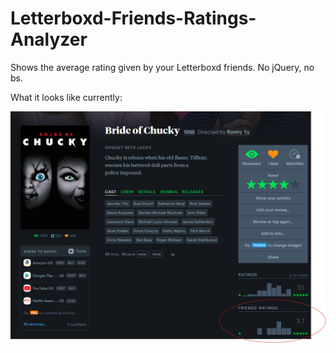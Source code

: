 # Letterboxd-Friends-Ratings-Analyzer
Shows the average rating given by your Letterboxd friends. No jQuery, no bs.

What it looks like currently:

![Screenshot](https://github.com/liam-h/Letterboxd-Friends-Ratings-Analyzer/blob/main/script.png?raw=true)
